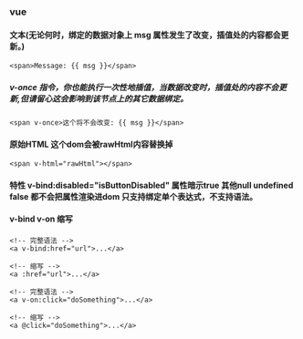 ### vue
#### 文本(无论何时，绑定的数据对象上 msg 属性发生了改变，插值处的内容都会更新。)

```<span>Message: {{ msg }}</span>```
#####  v-once 指令，你也能执行一次性地插值，当数据改变时，插值处的内容不会更新,但请留心这会影响到该节点上的其它数据绑定。

```<span v-once>这个将不会改变: {{ msg }}</span>```
#### 原始HTML   这个dom会被rawHtml内容替换掉

```<span v-html="rawHtml"></span>```

#### 特性 v-bind:disabled="isButtonDisabled"  属性暗示true  其他null undefined false 都不会把属性渲染进dom  只支持绑定单个表达式，不支持语法。
####  v-bind v-on 缩写  
```
<!-- 完整语法 -->
<a v-bind:href="url">...</a>

<!-- 缩写 -->
<a :href="url">...</a>

<!-- 完整语法 -->
<a v-on:click="doSomething">...</a>

<!-- 缩写 -->
<a @click="doSomething">...</a>
```
